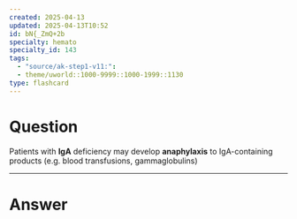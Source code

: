 ```yaml
---
created: 2025-04-13
updated: 2025-04-13T10:52
id: bN{_ZmQ+2b
specialty: hemato
specialty_id: 143
tags:
  - "source/ak-step1-v11:": 
  - theme/uworld::1000-9999::1000-1999::1130
type: flashcard
---
```


# Question
Patients with **IgA** deficiency may develop **anaphylaxis** to IgA-containing products (e.g. blood transfusions, gammaglobulins)

---

# Answer
